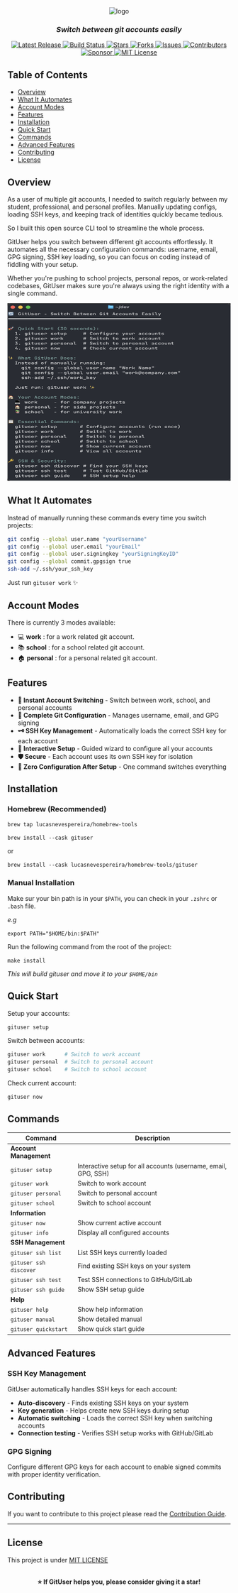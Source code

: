 
<div align="center">
  <img src="assets/inline-logo.png" alt="logo" width="320" height="200" />
  <h3><em>Switch between git accounts easily</em></h3>
  <p>
    <a href="https://github.com/lucasnevespereira/go-gituser/releases/latest">
      <img src="https://img.shields.io/github/v/release/lucasnevespereira/go-gituser?style=flat&logo=github" alt="Latest Release" />
    </a>
    <a href="https://github.com/lucasnevespereira/go-gituser/actions/workflows/release.yml">
      <img src="https://github.com/lucasnevespereira/go-gituser/actions/workflows/release.yml/badge.svg" alt="Build Status" />
    </a>
    <a href="https://github.com/lucasnevespereira/go-gituser/stargazers">
      <img src="https://img.shields.io/github/stars/lucasnevespereira/go-gituser?style=flat&logo=github" alt="Stars" />
    </a>
    <a href="https://github.com/lucasnevespereira/go-gituser/network/members">
      <img src="https://img.shields.io/github/forks/lucasnevespereira/go-gituser?style=flat&logo=github" alt="Forks" />
    </a>
    <a href="https://github.com/lucasnevespereira/go-gituser/issues">
      <img src="https://img.shields.io/github/issues/lucasnevespereira/go-gituser?style=flat&logo=github" alt="Issues" />
    </a>
    <a href="https://github.com/lucasnevespereira/go-gituser/graphs/contributors">
      <img src="https://img.shields.io/github/contributors/lucasnevespereira/go-gituser?style=flat&logo=github" alt="Contributors" />
    </a>
    <a href="https://github.com/sponsors/lucasnevespereira">
      <img src="https://img.shields.io/badge/Sponsor-GitHub-333333?style=flat&logo=github&logoColor=white" alt="Sponsor" />
    </a>
    <a href="LICENSE">
      <img src="https://img.shields.io/badge/License-MIT-green.svg?style=flat" alt="MIT License" />
    </a>
  </p>
</div>


## Table of Contents

- [Overview](#overview)
- [What It Automates](#what-it-automates)
- [Account Modes](#account-modes)
- [Features](#features)
- [Installation](#installation)
- [Quick Start](#quick-start)
- [Commands](#commands)
- [Advanced Features](#advanced-features)
- [Contributing](#contributing)
- [License](#license)

## Overview

As a user of multiple git accounts, I needed to switch regularly between my student, professional, and personal profiles. Manually updating configs, loading SSH keys, and keeping track of identities quickly became tedious.

So I built this open source CLI tool to streamline the whole process.

GitUser helps you switch between different git accounts effortlessly. It automates all the necessary configuration commands: username, email, GPG signing, SSH key loading, so you can focus on coding instead of fiddling with your setup.

Whether you're pushing to school projects, personal repos, or work-related codebases, GitUser makes sure you're always using the right identity with a single command.


<img src="assets/demo.png" alt="demo" width="600" height="400" />


## What It Automates

Instead of manually running these commands every time you switch projects:

```bash
git config --global user.name "yourUsername"
git config --global user.email "yourEmail"
git config --global user.signingkey "yourSigningKeyID"
git config --global commit.gpgsign true
ssh-add ~/.ssh/your_ssh_key
```

Just run `gituser work` ✨

## Account Modes

There is currently 3 modes available:

- 💻 <b>work</b> : for a work related git account.
- 📚 <b>school</b> : for a school related git account.
- 🏠 <b>personal</b> : for a personal related git account.


## Features

- **🔄 Instant Account Switching** - Switch between work, school, and personal accounts
- **🔧 Complete Git Configuration** - Manages username, email, and GPG signing
- **🗝️ SSH Key Management** - Automatically loads the correct SSH key for each account
- **🎯 Interactive Setup** - Guided wizard to configure all your accounts
- **🛡️ Secure** - Each account uses its own SSH key for isolation
- **🚀 Zero Configuration After Setup** - One command switches everything



## Installation

### Homebrew (Recommended)

```
brew tap lucasnevespereira/homebrew-tools
```

```
brew install --cask gituser
```

or

```
brew install --cask lucasnevespereira/homebrew-tools/gituser
```

### Manual Installation

Make sur your bin path is in your `$PATH`, you can check in your `.zshrc` or `.bash` file.

_e.g_
```shell
export PATH="$HOME/bin:$PATH"
```

Run the following command from the root of the project:

```
make install
```
<em>This will build gituser and move it to your `$HOME/bin`</em>

## Quick Start

Setup your accounts:

```bash
gituser setup
```

Switch between accounts:

```bash
gituser work      # Switch to work account
gituser personal  # Switch to personal account
gituser school    # Switch to school account
```

Check current account:

```bash
gituser now
```

## Commands


| Command | Description |
|---------|-------------|
| **Account Management** | |
| `gituser setup` | Interactive setup for all accounts (username, email, GPG, SSH) |
| `gituser work` | Switch to work account |
| `gituser personal` | Switch to personal account |
| `gituser school` | Switch to school account |
| **Information** | |
| `gituser now` | Show current active account |
| `gituser info` | Display all configured accounts |
| **SSH Management** | |
| `gituser ssh list` | List SSH keys currently loaded |
| `gituser ssh discover` | Find existing SSH keys on your system |
| `gituser ssh test` | Test SSH connections to GitHub/GitLab |
| `gituser ssh guide` | Show SSH setup guide |
| **Help** | |
| `gituser help` | Show help information |
| `gituser manual` | Show detailed manual |
| `gituser quickstart` | Show quick start guide |


## Advanced Features

### SSH Key Management

GitUser automatically handles SSH keys for each account:

- **Auto-discovery** - Finds existing SSH keys on your system
- **Key generation** - Helps create new SSH keys during setup
- **Automatic switching** - Loads the correct SSH key when switching accounts
- **Connection testing** - Verifies SSH setup works with GitHub/GitLab

### GPG Signing

Configure different GPG keys for each account to enable signed commits with proper identity verification.


## Contributing

If you want to contribute to this project please read the [Contribution Guide](CONTRIBUTING.md).

<hr>

## License

This project is under [MIT LICENSE](LICENSE)

<br />
<div align="center">
  <strong>⭐ If GitUser helps you, please consider giving it a star!</strong>
</div>
